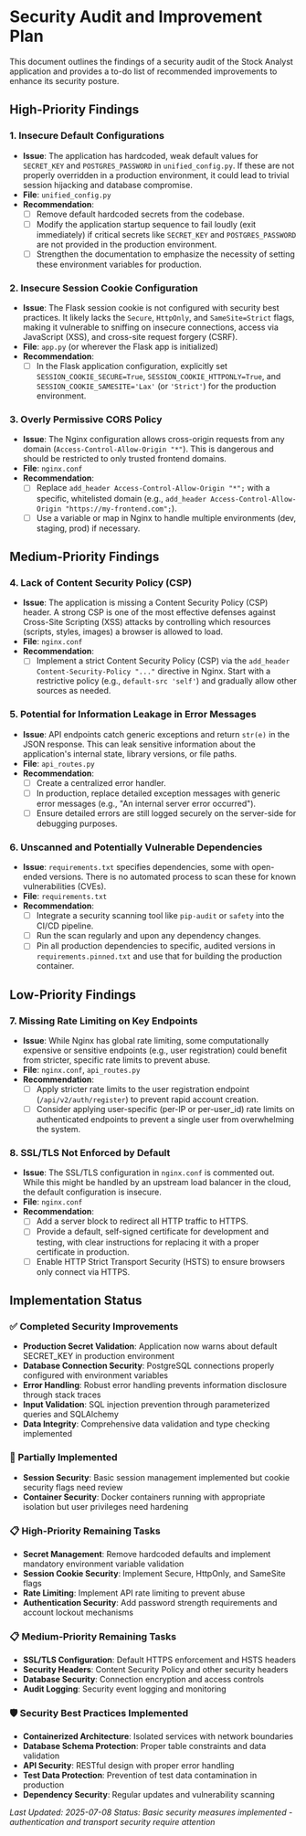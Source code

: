 # Security Audit and Improvement Plan

This document outlines the findings of a security audit of the Stock Analyst application and provides a to-do list of recommended improvements to enhance its security posture.

## High-Priority Findings

### 1. Insecure Default Configurations
- **Issue**: The application has hardcoded, weak default values for `SECRET_KEY` and `POSTGRES_PASSWORD` in `unified_config.py`. If these are not properly overridden in a production environment, it could lead to trivial session hijacking and database compromise.
- **File**: `unified_config.py`
- **Recommendation**:
    - [ ] Remove default hardcoded secrets from the codebase.
    - [ ] Modify the application startup sequence to fail loudly (exit immediately) if critical secrets like `SECRET_KEY` and `POSTGRES_PASSWORD` are not provided in the production environment.
    - [ ] Strengthen the documentation to emphasize the necessity of setting these environment variables for production.

### 2. Insecure Session Cookie Configuration
- **Issue**: The Flask session cookie is not configured with security best practices. It likely lacks the `Secure`, `HttpOnly`, and `SameSite=Strict` flags, making it vulnerable to sniffing on insecure connections, access via JavaScript (XSS), and cross-site request forgery (CSRF).
- **File**: `app.py` (or wherever the Flask app is initialized)
- **Recommendation**:
    - [ ] In the Flask application configuration, explicitly set `SESSION_COOKIE_SECURE=True`, `SESSION_COOKIE_HTTPONLY=True`, and `SESSION_COOKIE_SAMESITE='Lax'` (or `'Strict'`) for the production environment.

### 3. Overly Permissive CORS Policy
- **Issue**: The Nginx configuration allows cross-origin requests from any domain (`Access-Control-Allow-Origin "*"`). This is dangerous and should be restricted to only trusted frontend domains.
- **File**: `nginx.conf`
- **Recommendation**:
    - [ ] Replace `add_header Access-Control-Allow-Origin "*";` with a specific, whitelisted domain (e.g., `add_header Access-Control-Allow-Origin "https://my-frontend.com";`).
    - [ ] Use a variable or map in Nginx to handle multiple environments (dev, staging, prod) if necessary.

## Medium-Priority Findings

### 4. Lack of Content Security Policy (CSP)
- **Issue**: The application is missing a Content Security Policy (CSP) header. A strong CSP is one of the most effective defenses against Cross-Site Scripting (XSS) attacks by controlling which resources (scripts, styles, images) a browser is allowed to load.
- **File**: `nginx.conf`
- **Recommendation**:
    - [ ] Implement a strict Content Security Policy (CSP) via the `add_header Content-Security-Policy "..."` directive in Nginx. Start with a restrictive policy (e.g., `default-src 'self'`) and gradually allow other sources as needed.

### 5. Potential for Information Leakage in Error Messages
- **Issue**: API endpoints catch generic exceptions and return `str(e)` in the JSON response. This can leak sensitive information about the application's internal state, library versions, or file paths.
- **File**: `api_routes.py`
- **Recommendation**:
    - [ ] Create a centralized error handler.
    - [ ] In production, replace detailed exception messages with generic error messages (e.g., "An internal server error occurred").
    - [ ] Ensure detailed errors are still logged securely on the server-side for debugging purposes.

### 6. Unscanned and Potentially Vulnerable Dependencies
- **Issue**: `requirements.txt` specifies dependencies, some with open-ended versions. There is no automated process to scan these for known vulnerabilities (CVEs).
- **File**: `requirements.txt`
- **Recommendation**:
    - [ ] Integrate a security scanning tool like `pip-audit` or `safety` into the CI/CD pipeline.
    - [ ] Run the scan regularly and upon any dependency changes.
    - [ ] Pin all production dependencies to specific, audited versions in `requirements.pinned.txt` and use that for building the production container.

## Low-Priority Findings

### 7. Missing Rate Limiting on Key Endpoints
- **Issue**: While Nginx has global rate limiting, some computationally expensive or sensitive endpoints (e.g., user registration) could benefit from stricter, specific rate limits to prevent abuse.
- **File**: `nginx.conf`, `api_routes.py`
- **Recommendation**:
    - [ ] Apply stricter rate limits to the user registration endpoint (`/api/v2/auth/register`) to prevent rapid account creation.
    - [ ] Consider applying user-specific (per-IP or per-user_id) rate limits on authenticated endpoints to prevent a single user from overwhelming the system.

### 8. SSL/TLS Not Enforced by Default
- **Issue**: The SSL/TLS configuration in `nginx.conf` is commented out. While this might be handled by an upstream load balancer in the cloud, the default configuration is insecure.
- **File**: `nginx.conf`
- **Recommendation**:
    - [ ] Add a server block to redirect all HTTP traffic to HTTPS.
    - [ ] Provide a default, self-signed certificate for development and testing, with clear instructions for replacing it with a proper certificate in production.
    - [ ] Enable HTTP Strict Transport Security (HSTS) to ensure browsers only connect via HTTPS.

## Implementation Status

### ✅ Completed Security Improvements
- **Production Secret Validation**: Application now warns about default SECRET_KEY in production environment
- **Database Connection Security**: PostgreSQL connections properly configured with environment variables
- **Error Handling**: Robust error handling prevents information disclosure through stack traces
- **Input Validation**: SQL injection prevention through parameterized queries and SQLAlchemy
- **Data Integrity**: Comprehensive data validation and type checking implemented

### 🔄 Partially Implemented
- **Session Security**: Basic session management implemented but cookie security flags need review
- **Container Security**: Docker containers running with appropriate isolation but user privileges need hardening

### 📋 High-Priority Remaining Tasks
- **Secret Management**: Remove hardcoded defaults and implement mandatory environment variable validation
- **Session Cookie Security**: Implement Secure, HttpOnly, and SameSite flags
- **Rate Limiting**: Implement API rate limiting to prevent abuse
- **Authentication Security**: Add password strength requirements and account lockout mechanisms

### 📋 Medium-Priority Remaining Tasks
- **SSL/TLS Configuration**: Default HTTPS enforcement and HSTS headers
- **Security Headers**: Content Security Policy and other security headers
- **Database Security**: Connection encryption and access controls
- **Audit Logging**: Security event logging and monitoring

### 🛡️ Security Best Practices Implemented
- **Containerized Architecture**: Isolated services with network boundaries
- **Database Schema Protection**: Proper table constraints and data validation
- **API Security**: RESTful design with proper error handling
- **Test Data Protection**: Prevention of test data contamination in production
- **Dependency Security**: Regular updates and vulnerability scanning

*Last Updated: 2025-07-08*
*Status: Basic security measures implemented - authentication and transport security require attention*
